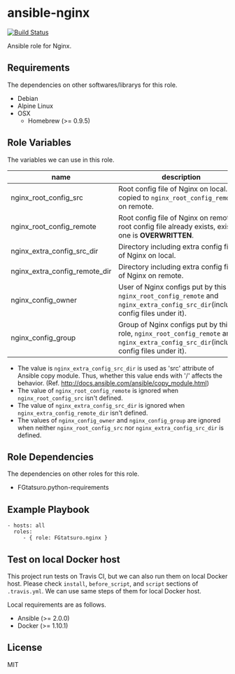 ansible-nginx
====================================

[![Build Status](https://travis-ci.org/FGtatsuro/ansible-nginx.svg?branch=master)](https://travis-ci.org/FGtatsuro/ansible-nginx)

Ansible role for Nginx.

Requirements
------------

The dependencies on other softwares/librarys for this role.

- Debian
- Alpine Linux
- OSX
  - Homebrew (>= 0.9.5)

Role Variables
--------------

The variables we can use in this role.

|name|description|type|default|
|---|---|---|---|
|nginx_root_config_src|Root config file of Nginx on local. It is copied to `nginx_root_config_remote` on remote.|str|It isn't defined in default.|
|nginx_root_config_remote|Root config file of Nginx on remote. If root config file already exists, existing one is **OVERWRITTEN**.|str|/etc/nginx/nginx.conf|
|nginx_extra_config_src_dir|Directory including extra config files of Nginx on local.|src|It isn't defined in default.|
|nginx_extra_config_remote_dir|Directory including extra config files of Nginx on remote.|str|/etc/nginx/conf.d|
|nginx_config_owner|User of Nginx configs put by this role, `nginx_root_config_remote` and `nginx_extra_config_src_dir`(including config files under it).|str|root|
|nginx_config_group|Group of Nginx configs put by this role, `nginx_root_config_remote` and `nginx_extra_config_src_dir`(including config files under it).|str|root|

- The value is `nginx_extra_config_src_dir` is used as 'src' attribute of Ansible copy module. Thus, whether this value ends with '/' affects the behavior. (Ref. http://docs.ansible.com/ansible/copy_module.html)
- The value of `nginx_root_config_remote` is ignored when `nginx_root_config_src` isn't defined.
- The value of `nginx_extra_config_src_dir` is ignored when `nginx_extra_config_remote_dir` isn't defined.
- The values of `nginx_config_owner` and `nginx_config_group` are ignored when neither `nginx_root_config_src` nor `nginx_extra_config_src_dir` is defined.

Role Dependencies
-----------------

The dependencies on other roles for this role.

- FGtatsuro.python-requirements

Example Playbook
----------------

    - hosts: all
      roles:
         - { role: FGtatsuro.nginx }

Test on local Docker host
-------------------------

This project run tests on Travis CI, but we can also run them on local Docker host.
Please check `install`, `before_script`, and `script` sections of `.travis.yml`.
We can use same steps of them for local Docker host.

Local requirements are as follows.

- Ansible (>= 2.0.0)
- Docker (>= 1.10.1)

License
-------

MIT
